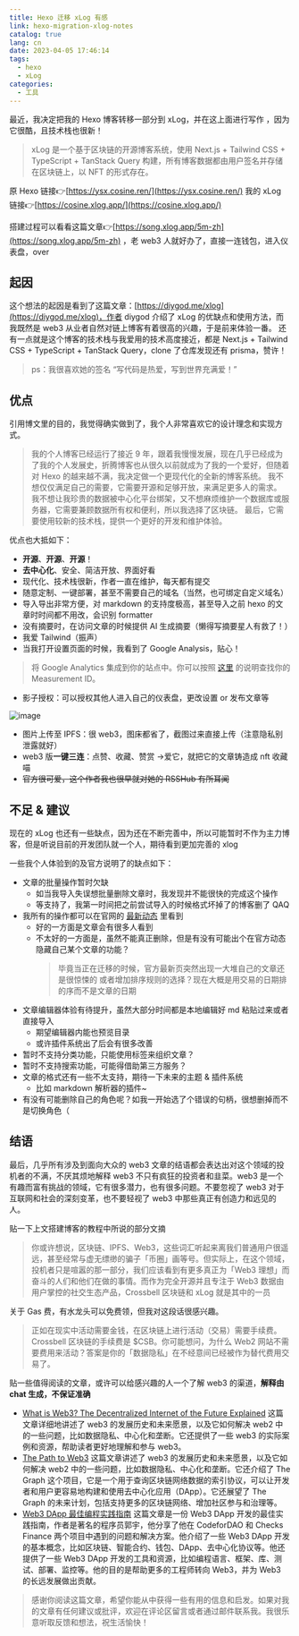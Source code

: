 ```yaml
---
title: Hexo 迁移 xLog 有感
link: hexo-migration-xlog-notes
catalog: true
lang: cn
date: 2023-04-05 17:46:14
tags:
  - hexo
  - xLog
categories:
  - 工具
---
```


最近，我决定把我的 Hexo 博客转移一部分到 xLog，并在这上面进行写作 ，因为它很酷，且技术栈也很新！

> xLog 是一个基于区块链的开源博客系统，使用 Next.js + Tailwind CSS + TypeScript + TanStack Query 构建，所有博客数据都由用户签名并存储在区块链上，以 NFT 的形式存在。

原 Hexo 链接👉[https://ysx.cosine.ren/](https://ysx.cosine.ren/)
我的 xLog 链接👉[https://cosine.xlog.app/](https://cosine.xlog.app/)

搭建过程可以看看这篇文章👉[https://song.xlog.app/5m-zh](https://song.xlog.app/5m-zh) ，老 web3 人就好办了，直接一连钱包，进入仪表盘，over

## 起因

这个想法的起因是看到了这篇文章：[https://diygod.me/xlog](https://diygod.me/xlog)，作者 diygod 介绍了 xLog 的优缺点和使用方法，而我既然是 web3 从业者自然对链上博客有着很高的兴趣，于是前来体验一番。
还有一点就是这个博客的技术栈与我爱用的技术高度接近，都是 Next.js + Tailwind CSS + TypeScript + TanStack Query，clone 了仓库发现还有 prisma，赞许！

> ps：我很喜欢她的签名 “写代码是热爱，写到世界充满爱！”

## 优点

引用博文里的目的，我觉得确实做到了，我个人非常喜欢它的设计理念和实现方式。

> 我的个人博客已经运行了接近 9 年，跟着我慢慢发展，现在几乎已经成为了我的个人发展史，折腾博客也从很久以前就成为了我的一个爱好，但随着对 Hexo 的越来越不满，我决定做一个更现代化的全新的博客系统。
> 我不想仅仅满足自己的需要，它需要开源和足够开放，来满足更多人的需求。
> 我不想让我珍贵的数据被中心化平台绑架，又不想麻烦维护一个数据库或服务器，它需要兼顾数据所有权和便利，所以我选择了区块链。
> 最后，它需要使用较新的技术栈，提供一个更好的开发和维护体验。

优点也大抵如下：

- **开源**、**开源**、**开源**！
- **去中心化**、安全、简洁开放、界面好看
- 现代化、技术栈很新，作者一直在维护，每天都有提交
- 随意定制、一键部署，甚至不需要自己的域名（当然，也可绑定自定义域名）
- 导入导出非常方便，对 markdown 的支持度极高，甚至导入之前 hexo 的文章时时间都不用改，会识别 formatter
- 没有摘要时，在访问文章的时候提供 AI 生成摘要（懒得写摘要星人有救了！）
- 我爱 Tailwind（振声）
- 当我打开设置页面的时候，我看到了 Google Analysis，贴心！

> 将 Google Analytics 集成到你的站点中。你可以按照 [这里](https://support.google.com/analytics/answer/9539598) 的说明查找你的 Measurement ID。

- 影子授权：可以授权其他人进入自己的仪表盘，更改设置 or 发布文章等

![image](https://xlog.app/_next/image?url=https%3A%2F%2Fipfs.4everland.xyz%2Fipfs%2Fbafkreigybz3zg4yole2vvuxnasfovts7zevkatnyr7c2o2flare7qa4ygm&w=3840&q=75)

- 图片上传至 IPFS：很 web3，图床都省了，截图过来直接上传（注意隐私别泄露就好）
- web3 版**一键三连**：点赞、收藏、赞赏 ->爱它，就把它的文章铸造成 nft 收藏喵
- ~~官方很可爱，这个作者我也很早就对她的 RSSHub 有所耳闻~~

## 不足 & 建议

现在的 xLog 也还有一些缺点，因为还在不断完善中，所以可能暂时不作为主力博客，但是听说目前的开发团队就一个人，期待看到更加完善的 xlog

一些我个人体验到的及官方说明了的缺点如下：

- 文章的批量操作暂时欠缺
  - 如当我导入失误想批量删除文章时，我发现并不能很快的完成这个操作
  - 等支持了，我第一时间把之前尝试导入的时候格式坏掉了的博客删了 QAQ
- 我所有的操作都可以在官网的 [最新动态](https://xlog.app/activities) 里看到
  - 好的一方面是文章会有很多人看到
  - 不太好的一方面是，虽然不能真正删除，但是有没有可能出个在官方动态隐藏自己某个文章的功能？
    > 毕竟当正在迁移的时候，官方最新页突然出现一大堆自己的文章还是很惊悚的
    > 或者增加排序规则的选择？现在大概是用交易的日期排的序而不是文章的日期
- 文章编辑器体验有待提升，虽然大部分时间都是本地编辑好 md 粘贴过来或者直接导入
  - 期望编辑器内能也预览目录
  - 或许插件系统出了后会有很多改善
- 暂时不支持分类功能，只能使用标签来组织文章？
- 暂时不支持搜索功能，可能得借助第三方服务？
- 文章的格式还有一些不太支持，期待一下未来的主题 & 插件系统
  - 比如 markdown 解析器的插件~
- 有没有可能删除自己的角色呢？如我一开始选了个错误的句柄，很想删掉而不是切换角色（

## 结语

最后，几乎所有涉及到面向大众的 web3 文章的结语都会表达出对这个领域的投机者的不满，不厌其烦地解释 web3 不只有疯狂的投资者和韭菜。web3 是一个有趣而富有挑战的领域，它有很多潜力，也有很多问题。不要忽视了 web3 对于互联网和社会的深刻变革，也不要轻视了 web3 中那些真正有创造力和远见的人。

贴一下上文搭建博客的教程中所说的部分文摘

> 你或许想说，区块链、IPFS、Web3，这些词汇听起来离我们普通用户很遥远，甚至经常与虚无缥缈的骗子「币圈」画等号。但实际上，在这个领域，投机者只是喧嚣的那一部分，我们应该看到有更多真正为「Web3 理想」而奋斗的人们和他们在做的事情。而作为完全开源并且专注于 Web3 数据由用户掌控的社交生态产品，Crossbell 区块链和 xLog 就是其中的一员

关于 Gas 费，有水龙头可以免费领，但我对这段话很感兴趣。

> 正如在现实中活动需要金钱，在区块链上进行活动（交易）需要手续费。Crossbell 区块链的手续费是 $CSB。你可能想问，为什么 Web2 网站不需要费用来活动？答案是你的「数据隐私」在不经意间已经被作为替代费用交易了。

贴一些值得阅读的文章，或许可以给感兴趣的人一个了解 web3 的渠道，**解释由 chat 生成，不保证准确**

- [What is Web3? The Decentralized Internet of the Future Explained](https://www.freecodecamp.org/news/what-is-web3/) 这篇文章详细地讲述了 web3 的发展历史和未来愿景，以及它如何解决 web2 中的一些问题，比如数据隐私、中心化和垄断。它还提供了一些 web3 的实际案例和资源，帮助读者更好地理解和参与 web3。
- [The Path to Web3](https://thegraph.com/blog/the-path-to-web3/) 这篇文章讲述了 web3 的发展历史和未来愿景，以及它如何解决 web2 中的一些问题，比如数据隐私、中心化和垄断。它还介绍了 The Graph 这个项目，它是一个用于查询区块链网络数据的索引协议，可以让开发者和用户更容易地构建和使用去中心化应用（DApp）。它还展望了 The Graph 的未来计划，包括支持更多的区块链网络、增加社区参与和治理等。
- [Web3 DApp 最佳编程实践指南](https://guoyu.mirror.xyz/RD-xkpoxasAU7x5MIJmiCX4gll3Cs0pAd5iM258S1Ek) 这篇文章是一份 Web3 DApp 开发的最佳实践指南，作者是著名的程序员郭宇，他分享了他在 CodeforDAO 和 Checks Finance 两个项目中遇到的问题和解决方案。他介绍了一些 Web3 DApp 开发的基本概念，比如区块链、智能合约、钱包、DApp、去中心化协议等。他还提供了一些 Web3 DApp 开发的工具和资源，比如编程语言、框架、库、测试、部署、监控等。他的目的是帮助更多的工程师转向 Web3，并为 Web3 的长远发展做出贡献。

> 感谢你阅读这篇文章，希望你能从中获得一些有用的信息和启发。如果对我的文章有任何建议或批评，欢迎在评论区留言或者通过邮件联系我。我很乐意听取反馈和想法，祝生活愉快！
